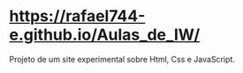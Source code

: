 # https://rafael744-e.github.io/Aulas_de_IW/
Projeto de um site experimental sobre Html, Css e JavaScript.
